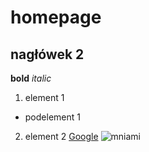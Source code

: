 # homepage

## nagłówek 2
**bold**
*italic*
1. element 1
- podelement 1
2. element 2
[Google](https://wp.com)
![mniami](https://images.unsplash.com/photo-1592571799051-f953b68c8ca6?ixlib=rb-1.2.1&ixid=eyJhcHBfaWQiOjEyMDd9&auto=format&fit=crop&w=500&q=60)
